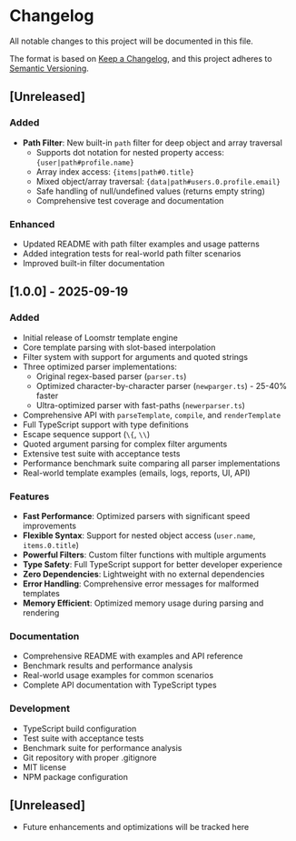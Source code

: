# Changelog

All notable changes to this project will be documented in this file.

The format is based on [Keep a Changelog](https://keepachangelog.com/en/1.0.0/),
and this project adheres to [Semantic Versioning](https://semver.org/spec/v2.0.0.html).

## [Unreleased]

### Added
- **Path Filter**: New built-in `path` filter for deep object and array traversal
  - Supports dot notation for nested property access: `{user|path#profile.name}`
  - Array index access: `{items|path#0.title}`
  - Mixed object/array traversal: `{data|path#users.0.profile.email}`
  - Safe handling of null/undefined values (returns empty string)
  - Comprehensive test coverage and documentation

### Enhanced
- Updated README with path filter examples and usage patterns
- Added integration tests for real-world path filter scenarios
- Improved built-in filter documentation

## [1.0.0] - 2025-09-19

### Added
- Initial release of Loomstr template engine
- Core template parsing with slot-based interpolation
- Filter system with support for arguments and quoted strings
- Three optimized parser implementations:
  - Original regex-based parser (`parser.ts`)
  - Optimized character-by-character parser (`newparger.ts`) - 25-40% faster
  - Ultra-optimized parser with fast-paths (`newerparser.ts`)
- Comprehensive API with `parseTemplate`, `compile`, and `renderTemplate`
- Full TypeScript support with type definitions
- Escape sequence support (`\{`, `\\`)
- Quoted argument parsing for complex filter arguments
- Extensive test suite with acceptance tests
- Performance benchmark suite comparing all parser implementations
- Real-world template examples (emails, logs, reports, UI, API)

### Features
- **Fast Performance**: Optimized parsers with significant speed improvements
- **Flexible Syntax**: Support for nested object access (`user.name`, `items.0.title`)
- **Powerful Filters**: Custom filter functions with multiple arguments
- **Type Safety**: Full TypeScript support for better developer experience
- **Zero Dependencies**: Lightweight with no external dependencies
- **Error Handling**: Comprehensive error messages for malformed templates
- **Memory Efficient**: Optimized memory usage during parsing and rendering

### Documentation
- Comprehensive README with examples and API reference
- Benchmark results and performance analysis
- Real-world usage examples for common scenarios
- Complete API documentation with TypeScript types

### Development
- TypeScript build configuration
- Test suite with acceptance tests
- Benchmark suite for performance analysis
- Git repository with proper .gitignore
- MIT license
- NPM package configuration

## [Unreleased]
- Future enhancements and optimizations will be tracked here